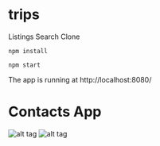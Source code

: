 # trips
Listings Search Clone

```
npm install
```

```
npm start
```

The app is running at http://localhost:8080/

# Contacts App
![alt tag](http://assets.fincaspace.com/img/trips_screen_1.jpg)
![alt tag](http://assets.fincaspace.com/img/trips_screen_2.jpg)
